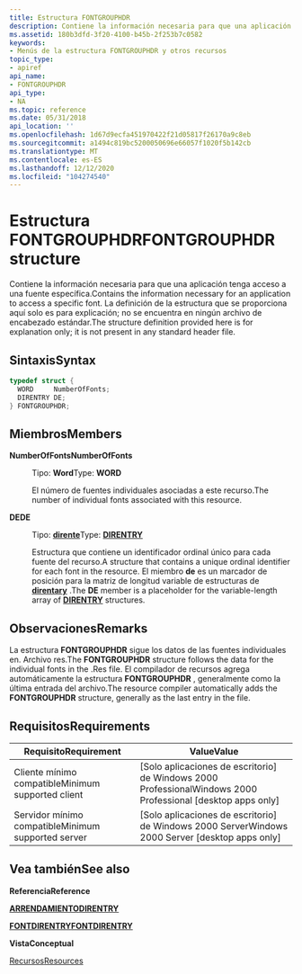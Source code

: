```yaml
---
title: Estructura FONTGROUPHDR
description: Contiene la información necesaria para que una aplicación tenga acceso a una fuente específica. La definición de la estructura que se proporciona aquí solo es para explicación; no se encuentra en ningún archivo de encabezado estándar.
ms.assetid: 180b3dfd-3f20-4100-b45b-2f253b7c0582
keywords:
- Menús de la estructura FONTGROUPHDR y otros recursos
topic_type:
- apiref
api_name:
- FONTGROUPHDR
api_type:
- NA
ms.topic: reference
ms.date: 05/31/2018
api_location: ''
ms.openlocfilehash: 1d67d9ecfa451970422f21d05817f26170a9c8eb
ms.sourcegitcommit: a1494c819bc5200050696e66057f1020f5b142cb
ms.translationtype: MT
ms.contentlocale: es-ES
ms.lasthandoff: 12/12/2020
ms.locfileid: "104274540"
---
```

# <a name="fontgrouphdr-structure"></a><span data-ttu-id="369d3-105">Estructura FONTGROUPHDR</span><span class="sxs-lookup"><span data-stu-id="369d3-105">FONTGROUPHDR structure</span></span>

<span data-ttu-id="369d3-106">Contiene la información necesaria para que una aplicación tenga acceso a una fuente específica.</span><span class="sxs-lookup"><span data-stu-id="369d3-106">Contains the information necessary for an application to access a specific font.</span></span> <span data-ttu-id="369d3-107">La definición de la estructura que se proporciona aquí solo es para explicación; no se encuentra en ningún archivo de encabezado estándar.</span><span class="sxs-lookup"><span data-stu-id="369d3-107">The structure definition provided here is for explanation only; it is not present in any standard header file.</span></span>

## <a name="syntax"></a><span data-ttu-id="369d3-108">Sintaxis</span><span class="sxs-lookup"><span data-stu-id="369d3-108">Syntax</span></span>


```C++
typedef struct {
  WORD     NumberOfFonts;
  DIRENTRY DE;
} FONTGROUPHDR;
```



## <a name="members"></a><span data-ttu-id="369d3-109">Miembros</span><span class="sxs-lookup"><span data-stu-id="369d3-109">Members</span></span>

<dl> <dt>

<span data-ttu-id="369d3-110">**NumberOfFonts**</span><span class="sxs-lookup"><span data-stu-id="369d3-110">**NumberOfFonts**</span></span>
</dt> <dd>

<span data-ttu-id="369d3-111">Tipo: **Word**</span><span class="sxs-lookup"><span data-stu-id="369d3-111">Type: **WORD**</span></span>

</dd> <dd>

<span data-ttu-id="369d3-112">El número de fuentes individuales asociadas a este recurso.</span><span class="sxs-lookup"><span data-stu-id="369d3-112">The number of individual fonts associated with this resource.</span></span>

</dd> <dt>

<span data-ttu-id="369d3-113">**DE**</span><span class="sxs-lookup"><span data-stu-id="369d3-113">**DE**</span></span>
</dt> <dd>

<span data-ttu-id="369d3-114">Tipo: **[ **dirente**](direntry.md)**</span><span class="sxs-lookup"><span data-stu-id="369d3-114">Type: **[**DIRENTRY**](direntry.md)**</span></span>

</dd> <dd>

<span data-ttu-id="369d3-115">Estructura que contiene un identificador ordinal único para cada fuente del recurso.</span><span class="sxs-lookup"><span data-stu-id="369d3-115">A structure that contains a unique ordinal identifier for each font in the resource.</span></span> <span data-ttu-id="369d3-116">El miembro **de** es un marcador de posición para la matriz de longitud variable de estructuras de [**direntary**](direntry.md) .</span><span class="sxs-lookup"><span data-stu-id="369d3-116">The **DE** member is a placeholder for the variable-length array of [**DIRENTRY**](direntry.md) structures.</span></span>

</dd> </dl>

## <a name="remarks"></a><span data-ttu-id="369d3-117">Observaciones</span><span class="sxs-lookup"><span data-stu-id="369d3-117">Remarks</span></span>

<span data-ttu-id="369d3-118">La estructura **FONTGROUPHDR** sigue los datos de las fuentes individuales en. Archivo res.</span><span class="sxs-lookup"><span data-stu-id="369d3-118">The **FONTGROUPHDR** structure follows the data for the individual fonts in the .Res file.</span></span> <span data-ttu-id="369d3-119">El compilador de recursos agrega automáticamente la estructura **FONTGROUPHDR** , generalmente como la última entrada del archivo.</span><span class="sxs-lookup"><span data-stu-id="369d3-119">The resource compiler automatically adds the **FONTGROUPHDR** structure, generally as the last entry in the file.</span></span>

## <a name="requirements"></a><span data-ttu-id="369d3-120">Requisitos</span><span class="sxs-lookup"><span data-stu-id="369d3-120">Requirements</span></span>



| <span data-ttu-id="369d3-121">Requisito</span><span class="sxs-lookup"><span data-stu-id="369d3-121">Requirement</span></span> | <span data-ttu-id="369d3-122">Value</span><span class="sxs-lookup"><span data-stu-id="369d3-122">Value</span></span> |
|-------------------------------------|------------------------------------------------------------|
| <span data-ttu-id="369d3-123">Cliente mínimo compatible</span><span class="sxs-lookup"><span data-stu-id="369d3-123">Minimum supported client</span></span><br/> | <span data-ttu-id="369d3-124">\[Solo aplicaciones de escritorio\] de Windows 2000 Professional</span><span class="sxs-lookup"><span data-stu-id="369d3-124">Windows 2000 Professional \[desktop apps only\]</span></span><br/> |
| <span data-ttu-id="369d3-125">Servidor mínimo compatible</span><span class="sxs-lookup"><span data-stu-id="369d3-125">Minimum supported server</span></span><br/> | <span data-ttu-id="369d3-126">\[Solo aplicaciones de escritorio\] de Windows 2000 Server</span><span class="sxs-lookup"><span data-stu-id="369d3-126">Windows 2000 Server \[desktop apps only\]</span></span><br/>       |



## <a name="see-also"></a><span data-ttu-id="369d3-127">Vea también</span><span class="sxs-lookup"><span data-stu-id="369d3-127">See also</span></span>

<dl> <dt>

<span data-ttu-id="369d3-128">**Referencia**</span><span class="sxs-lookup"><span data-stu-id="369d3-128">**Reference**</span></span>
</dt> <dt>

[<span data-ttu-id="369d3-129">**ARRENDAMIENTO**</span><span class="sxs-lookup"><span data-stu-id="369d3-129">**DIRENTRY**</span></span>](direntry.md)
</dt> <dt>

[<span data-ttu-id="369d3-130">**FONTDIRENTRY**</span><span class="sxs-lookup"><span data-stu-id="369d3-130">**FONTDIRENTRY**</span></span>](fontdirentry.md)
</dt> <dt>

<span data-ttu-id="369d3-131">**Vista**</span><span class="sxs-lookup"><span data-stu-id="369d3-131">**Conceptual**</span></span>
</dt> <dt>

[<span data-ttu-id="369d3-132">Recursos</span><span class="sxs-lookup"><span data-stu-id="369d3-132">Resources</span></span>](resources.md)
</dt> </dl>

 

 





